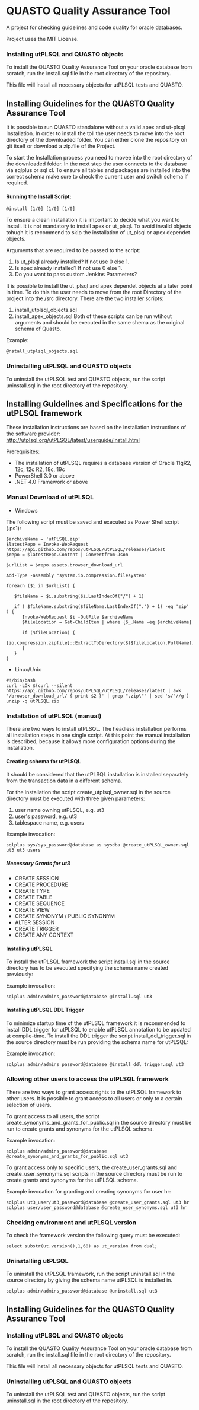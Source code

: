 # QUASTO Quality Assurance Tool
A project for checking guidelines and code quality for oracle databases.

Project uses the MIT License.

### Installing utPLSQL and QUASTO objects

To install the QUASTO Quality Assurance Tool on your oracle database from scratch, run the install.sql file in the root directory of the repository.

This file will install all necessary objects for utPLSQL tests and QUASTO.

## Installing Guidelines for the QUASTO Quality Assurance Tool 
It is possible to run QUASTO standalone without a valid apex and ut-plsql Installation.
In order to install the toll the user needs to move into the root directory of the downloaded folder. 
You can either clone the repository on git itself or download a zip.file of the Project.

To start the Installation process you need to movee into the root directory of the downloaded folder.
In the next step the user connects to the database via sqlplus or sql cl.
To ensure all tables and packages are installed into the correct schema make sure to check the current user and switch schema if required.

#### Running the Install Script:
```
@install [1/0] [1/0] [1/0]
```

To ensure a clean installation it is important to decide what you want to install.
It is not mandatory to install apex or ut_plsql. To avoid invalid objects tohugh it is recommend to skip the installation of ut_plsql or apex dependet objects.

Arguments that are required to be passed to the script:
1. Is ut_plsql already installed? If not use 0 else 1.
2. Is apex already installed? If not use 0 else 1.
3. Do you want to pass custom Jenkins Parameters?

It is possible to install the ut_plsql and apex dependet objects at a later point in time.
To do this the user needs to move from the root Directory of the project into the /src directory.
There are the two installer scripts:
1. install_utplsql_objects.sql
2. install_apex_objects.sql
Both of these scripts can be run wtihout arguments and should be executed in the same shema as the original schema of Quasto.

Example:
```
@nstall_utplsql_objects.sql
```


### Uninstalling utPLSQL and QUASTO objects

To uninstall the utPLSQL test and QUASTO objects, run the script uninstall.sql in the root directory of the repository.


## Installing Guidelines and Specifications for the utPLSQL framework

These installation instructions are based on the installation instructions of the software provider: http://utplsql.org/utPLSQL/latest/userguide/install.html

Prerequisites:
- The installation of utPLSQL requires a database version of Oracle 11gR2, 12c, 12c R2, 18c, 19c
- PowerShell 3.0 or above
- .NET 4.0 Framework or above

### Manual Download of utPLSQL

- Windows

The following script must be saved and executed as Power Shell script (.ps1):

```
$archiveName = 'utPLSQL.zip'
$latestRepo = Invoke-WebRequest https://api.github.com/repos/utPLSQL/utPLSQL/releases/latest
$repo = $latestRepo.Content | Convertfrom-Json

$urlList = $repo.assets.browser_download_url

Add-Type -assembly "system.io.compression.filesystem"

foreach ($i in $urlList) {

   $fileName = $i.substring($i.LastIndexOf("/") + 1)

   if ( $fileName.substring($fileName.LastIndexOf(".") + 1) -eq 'zip' ) {
      Invoke-WebRequest $i -OutFile $archiveName
      $fileLocation = Get-ChildItem | where {$_.Name -eq $archiveName}

      if ($fileLocation) {
         [io.compression.zipfile]::ExtractToDirectory($($fileLocation.FullName),$($fileLocation.DirectoryName))   
      }
   }
}
```

- Linux/Unix

```
#!/bin/bash
curl -LOk $(curl --silent https://api.github.com/repos/utPLSQL/utPLSQL/releases/latest | awk '/browser_download_url/ { print $2 }' | grep ".zip\"" | sed 's/"//g') 
unzip -q utPLSQL.zip
```

### Installation of utPLSQL (manual)

There are two ways to install utPLSQL. The headless installation performs all installation steps in one single script. At this point the manual installation is described, because it allows more configuration options during the installation.

#### Creating schema for utPLSQL

It should be considered that the utPLSQL installation is installed separately from the transaction data in a different schema.

For the installation the script create_utplsql_owner.sql in the source directory must be executed with three given parameters:
1. user name owning utPLSQL, e.g. ut3
2. user's password, e.g. ut3
3. tablespace name, e.g. users

Example invocation:
```
sqlplus sys/sys_password@database as sysdba @create_utPLSQL_owner.sql ut3 ut3 users
```

##### Necessary Grants for ut3

- CREATE SESSION
- CREATE PROCEDURE
- CREATE TYPE
- CREATE TABLE
- CREATE SEQUENCE
- CREATE VIEW
- CREATE SYNONYM / PUBLIC SYNONYM
- ALTER SESSION
- CREATE TRIGGER
- CREATE ANY CONTEXT


#### Installing utPLSQL

To install the utPLSQL framework the script install.sql in the source directory has to be executed specifying the schema name created previously:

Example invocation:
```
sqlplus admin/admins_password@database @install.sql ut3
```

#### Installing utPLSQL DDL Trigger

To minimize startup time of the utPLSQL framework it is recommended to install DDL trigger for utPLSQL to enable utPLSQL annotation to be updated at compile-time. To install the DDL trigger the script install_ddl_trigger.sql in the source directory must be run providing the schema name for utPLSQL:

Example invocation:
```
sqlplus admin/admins_password@database @install_ddl_trigger.sql ut3
```

### Allowing other users to access the utPLSQL framework

There are two ways to grant access rights to the utPLSQL framework to other users. It is possible to grant access to all users or only to a certain selection of users.

To grant access to all users, the script create_synonyms_and_grants_for_public.sql in the source directory must be run to create grants and synonyms for the utPLSQL schema.

Example invocation:
```
sqlplus admin/admins_password@database @create_synonyms_and_grants_for_public.sql ut3  
```

To grant access only to specific users, the create_user_grants.sql and create_user_synonyms.sql scripts in the source directory must be run to create grants and synonyms for the utPLSQL schema.

Example invocation for granting and creating synonyms for user hr:
```
sqlplus ut3_user/ut3_password@database @create_user_grants.sql ut3 hr
sqlplus user/user_password@database @create_user_synonyms.sql ut3 hr
```

### Checking environment and utPLSQL version

To check the framework version the following query must be executed:

```
select substr(ut.version(),1,60) as ut_version from dual;
```

### Uninstalling utPLSQL

To uninstall the utPLSQL framework, run the script uninstall.sql in the source directory by giving the schema name utPLSQL is installed in.

```
sqlplus admin/admins_password@database @uninstall.sql ut3
```

## Installing Guidelines for the QUASTO Quality Assurance Tool 

### Installing utPLSQL and QUASTO objects

To install the QUASTO Quality Assurance Tool on your oracle database from scratch, run the install.sql file in the root directory of the repository.

This file will install all necessary objects for utPLSQL tests and QUASTO.

### Uninstalling utPLSQL and QUASTO objects

To uninstall the utPLSQL test and QUASTO objects, run the script uninstall.sql in the root directory of the repository.
